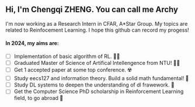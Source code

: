 ## Hi, I'm Chengqi ZHENG. You can call me Archy

I'm now working as a Research Intern in CFAR, A*Star Group. My topics are related to Reinfocement Learning. I hope this github can record my progess!

#### In 2024, my aims are:
- [ ] Implementation of basic algorithm of RL. 🧑‍🚒
- [ ] Graduated Master of Science of Artifical Intellengence from NTU! 👨‍🎓
- [ ] Get 1 accepted paper at some top conference. ☢️
- [ ] Study eecs127 and information theory. Build a solid math fundamental! 📐
- [ ] Study DL systems to deepen the understanding of dl frawework. 🪿
- [ ] Get the Computer Science PhD scholarship in Reinforcement Learning field, to go abroad 🥳
